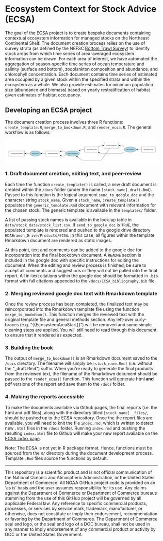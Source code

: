 
<!-- README.md is generated from README.Rmd. Please edit that file -->
Ecosystem Context for Stock Advice (ECSA)
=========================================

The goal of the ECSA project is to create bespoke documents containing contextual ecosystem information for managed stocks on the Northeast Continental Shelf. The document creation process relies on the use of survey strata (as defined by the NEFSC [Bottom Trawl Survey](https://www.nefsc.noaa.gov/femad/ecosurvey/mainpage/)) to identify stock areas from which time series of area-averaged ecosystem information can be drawn. For each area of interest, we have automated the aggregation of season-specific time series of ocean temperature and salinity (surface and bottom), zooplankton composition and abundance, and chlorophyll concentration. Each document contains time series of estimated area occupied by a given stock within the specified strata and within the ecosystem as a whole. We also provide estimates for minimum population size (abundance and biomass) based on yearly restratification of habitat given estimates of habitat occupancy.

Developing an ECSA project
--------------------------

The document creation process involves three R functions: `create_template.R`, `merge_to_bookdown.R`, and `render_ecsa.R`. The general workflow is as follows:

![](tools/readme/nomnoml-decorator-1.png)

### 1. Draft document creation, editing text, and peer-review

Each time the function `create_template()` is called, a new draft document is created within the `/docs` folder (under the name `[stock_name]_draft.Rmd`). Passed to this function is the logical argument `send_to_google_doc` and the character string `stock_name`. Given a `stock_name`, `create_template()` populates the `generic_template.Rmd` document with relevant information for the chosen stock. The generic template is available in the `templates/` folder.

A list of passing stock names is available in the look-up table in `data/stock_data/stock_list.csv`. If `send_to_google_doc` is `TRUE`, the populated template is rendered and pushed to the google drive directory `EDABranch_Drive/Products/ECSA`. In this case, all figures within the template Rmarkdown document are rendered as static images.

At this point, text and comments can be added to the google doc for incorporation into the final bookdown document. A `README` section is included in the google doc with specific instructions for editing the document. When the editing and review process is finished, be sure to accept all comments and suggestions or they will not be pulled into the final report. All in-text citations within the google doc should be formatted in `.bib` format with full citations appended to the `/docs/ECSA_bibliography.bib` file.

### 2. Merging reviewed google doc text with Rmarkdown template

Once the review process has been completed, the finalized text may be reincorporated into the Rmarkdown template file using the function `merge_to_bookdown()`. This function merges the reviewed text with the original template file and general methods section. Any left-over curly-braces (e.g. "{{EcosystemAreaStart}}") will be removed and some simple cleaning steps are applied. You will still need to read through this document to ensure that it rendered as expected.

### 3. Building the book

The output of `merge_to_bookdown()` is an Rmarkdown document saved to the `/docs` directory. The filename will simply be `[stock_name.Rmd]` (i.e. without the "\_draft.Rmd") suffix. When you're ready to generate the final products from the reviewed text, the filename of the Rmarkdown document should be passed to the `render_ecsa()` function. This function will generate html **and** pdf versions of the report and save them to the `/docs` folder.

### 4. Making the reports accessible

To make the documents available via Github pages, the final reports (i.e. the html and pdf files), along with the directory titled `[stock_name]__files/`, should be pushed up to the ECSA repository. Once the the report files are available, you will need to knit the file `index.rmd`, which is written to detect new `.html` files in the `/docs` folder. Running `index.rmd` and pushing the resulting `index.html` file to Github will make your new report available on the [ECSA index page](noaa-edab.github.io/ECSA).

Note: The ECSA is not yet in R package format. Hence, functions must be sourced from the `R/` directory during the document development process. Template `.Rmd` files source the functions by default.

------------------------------------------------------------------------

This repository is a scientific product and is not official communication of the National Oceanic and Atmospheric Administration, or the United States Department of Commerce. All NOAA GitHub project code is provided on an ‘as is’ basis and the user assumes responsibility for its use. Any claims against the Department of Commerce or Department of Commerce bureaus stemming from the use of this GitHub project will be governed by all applicable Federal law. Any reference to specific commercial products, processes, or services by service mark, trademark, manufacturer, or otherwise, does not constitute or imply their endorsement, recommendation or favoring by the Department of Commerce. The Department of Commerce seal and logo, or the seal and logo of a DOC bureau, shall not be used in any manner to imply endorsement of any commercial product or activity by DOC or the United States Government.

